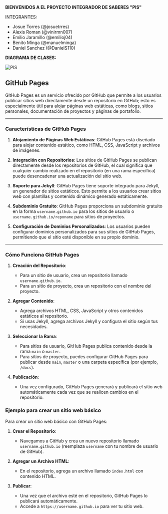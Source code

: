 **BIENVENIDOS A EL PROYECTO INTEGRADOR DE SABERES "PIS"**  
  
INTEGRANTES:  
- Josue Torres (@josuetrres)
- Alexis Roman (@vinirmn007)
- Emilio Jaramillo (@emilioj04)
- Benito Minga (@manuelminga)
- Daniel Sanchez (@DanielS110)

**DIAGRAMA DE CLASES:**  
  
![PIS](https://github.com/josuetrres/PIS/assets/166523266/66bca65e-eeb0-44f2-ab53-42f265d3af67)

## GitHub Pages

GitHub Pages es un servicio ofrecido por GitHub que permite a los usuarios publicar sitios web directamente desde un repositorio en GitHub; esto es especialmente útil para alojar páginas web estáticas, como blogs, sitios personales, documentación de proyectos y páginas de portafolio.

---

### Características de GitHub Pages

1. **Alojamiento de Páginas Web Estáticas**: GitHub Pages está diseñado para alojar contenido estático, como HTML, CSS, JavaScript y archivos de imágenes.

2. **Integración con Repositorios**: Los sitios de GitHub Pages se publican directamente desde los repositorios de GitHub, el cual significa que cualquier cambio realizado en el repositorio (en una rama específica) puede desencadenar una actualización del sitio web.

3. **Soporte para Jekyll**: GitHub Pages tiene soporte integrado para Jekyll, un generador de sitios estáticos. Esto permite a los usuarios crear sitios web con plantillas y contenido dinámico generado estáticamente.

4. **Subdominio Gratuito**: GitHub Pages proporciona un subdominio gratuito en la forma `username.github.io` para los sitios de usuario o `username.github.io/reponame` para sitios de proyectos.

5. **Configuración de Dominios Personalizados**: Los usuarios pueden configurar dominios personalizados para sus sitios de GitHub Pages, permitiendo que el sitio esté disponible en su propio dominio.

---

### Cómo Funciona GitHub Pages

1. **Creación del Repositorio**:
   - Para un sitio de usuario, crea un repositorio llamado `username.github.io`.
   - Para un sitio de proyecto, crea un repositorio con el nombre del proyecto.

2. **Agregar Contenido**:
   - Agrega archivos HTML, CSS, JavaScript y otros contenidos estáticos al repositorio.
   - Si usas Jekyll, agrega archivos Jekyll y configura el sitio según tus necesidades.

3. **Seleccionar la Rama**:
   - Para sitios de usuario, GitHub Pages publica contenido desde la rama `main` o `master`.
   - Para sitios de proyecto, puedes configurar GitHub Pages para publicar desde `main`, `master` o una carpeta específica (por ejemplo, `/docs`).

4. **Publicación**:
   - Una vez configurado, GitHub Pages generará y publicará el sitio web automáticamente cada vez que se realicen cambios en el repositorio.

### Ejemplo para crear un sitio web básico

Para crear un sitio web básico con GitHub Pages:

1. **Crear el Repositorio**:
   - Navegamos a GitHub y crea un nuevo repositorio llamado `username.github.io` (reemplaza `username` con tu nombre de usuario de GitHub).

2. **Agregar un Archivo HTML**:
   - En el repositorio, agrega un archivo llamado `index.html` con contenido HTML.

3. **Publicar**:
   - Una vez que el archivo esté en el repositorio, GitHub Pages lo publicará automáticamente.
   - Accede a `https://username.github.io` para ver tu sitio web.
